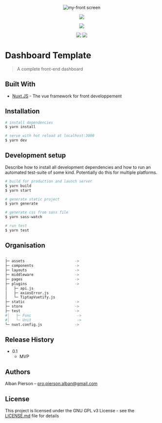 <p align="center">
  <img src="https://github.com/Zalbani/Nuxt-Admin-Template/blob/master/home.png" alt="my-front screen"/>
</p>
<p align="center">
  <a href="http://www.gnu.org/licenses/gpl-3.0" alt="License: GPL v3"><img src="https://img.shields.io/badge/License-GPL%20v3-blue.svg" /></a>
</p>
<p align="center">
  <a href="https://snyk.io/test/github/Zalbani/Nuxt-Admin-Template" alt="Known Vulnerabilities"><img src="https://snyk.io/test/github/Zalbani/Nuxt-Admin-Template/badge.svg" /></a>
</p>
<p align="center">
  <a href="https://github.com/Zalbani/Nuxt-Admin-Template/commits/master" alt="LastCommit"><img src="https://img.shields.io/github/last-commit/Zalbani/Nuxt-Admin-Template?style=flat-square" /></a>
  <a href="http://hits.dwyl.com/Zalbani/Nuxt-Admin-Template" alt="HitCount"><img src="http://hits.dwyl.com/Zalbani/Nuxt-Admin-Template.svg" /></a>
</p>

# Dashboard Template 
> A complete front-end dashboard

## Built With

* [Nuxt.JS](https://github.com/nuxt/nuxt.js) - The vue framework for front developpement


## Installation

```bash
# install dependencies
$ yarn install

# serve with hot reload at localhost:3000
$ yarn dev
```

## Development setup

Describe how to install all development dependencies and how to run an automated test-suite of some kind. Potentially do this for multiple platforms.

```bash
# build for production and launch server
$ yarn build
$ yarn start

# generate static project
$ yarn generate

# generate css from sass file
$ yarn sass-watch

# run test
$ yarn test

```

## Organisation
```bash
.
├─ assets                       -> 
├─ components                   -> 
├─ layouts                      -> 
├─ middleware                   -> 
├─ pages                        -> 
├─ plugins                      -> 
│   ├─ api.js
│   ├─ axiosError.js
│   └─ TiptapVuetify.js
├─ static                       -> 
├─ store                        -> 
├─ test                         -> 
#│   ├─ Func                     ->
#│   └─ Unit                     -> 
└─ nuxt.config.js               -> 
```

## Release History

* 0.1
    * MVP

## Authors

Alban Pierson – pro.pierson.alban@gmail.com


## License

This project is licensed under the GNU GPL v3 License - see the [LICENSE.md](LICENSE.md) file for details
